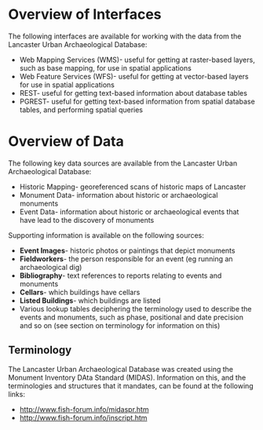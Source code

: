 # Overview of Interfaces

The following interfaces are available for working with the data from the Lancaster Urban Archaeological Database:

* Web Mapping Services (WMS)- useful for getting at raster-based layers, such as base mapping, for use in spatial applications
* Web Feature Services (WFS)- useful for getting at vector-based layers for use in spatial applications
* REST- useful for getting text-based information about database tables
* PGREST- useful for getting text-based information from spatial database tables, and performing spatial queries

# Overview of Data

The following key data sources are available from the Lancaster Urban Archaeological Database:

* Historic Mapping- georeferenced scans of historic maps of Lancaster
* Monument Data- information about historic or archaeological monuments
* Event Data- information about historic or archaeological events that have lead to the discovery of monuments

Supporting information is available on the following sources:

* **Event Images**- historic photos or paintings that depict monuments
* **Fieldworkers**- the person responsible for an event (eg running an archaeological dig)
* **Bibliography**- text references to reports relating to events and monuments
* **Cellars**- which buildings have cellars
* **Listed Buildings**- which buildings are listed
* Various lookup tables deciphering the terminology used to describe the events and monuments, such as phase, positional and date precision and so on (see section on terminology for information on this)

## Terminology

The Lancaster Urban Archaeological Database was created using the Monument Inventory DAta Standard (MIDAS). Information on this, and the terminologies and structures that it mandates, can be found at the following links:

* http://www.fish-forum.info/midaspr.htm
* http://www.fish-forum.info/inscript.htm
    


